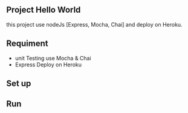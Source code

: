 ## Project Hello World
this project use nodeJs [Express, Mocha, Chai] and deploy on Heroku.

## Requiment
- unit Testing use Mocha & Chai
- Express Deploy on Heroku

## Set up

## Run
